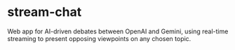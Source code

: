 # stream-chat
Web app for AI-driven debates between OpenAI and Gemini, using real-time streaming to present opposing viewpoints on any chosen topic.
